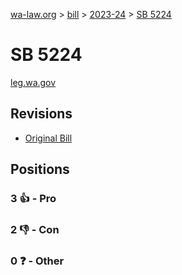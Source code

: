 [wa-law.org](/) > [bill](/bill/) > [2023-24](/bill/2023-24/) > [SB 5224](/bill/2023-24/sb/5224/)

# SB 5224
[leg.wa.gov](https://app.leg.wa.gov/billsummary?BillNumber=5224&Year=2023&Initiative=false)

## Revisions
* [Original Bill](1/)

## Positions
### 3 👍 - Pro

### 2 👎 - Con

### 0 ❓ - Other
